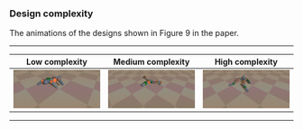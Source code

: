 ### Design complexity

The animations of the designs shown in Figure 9 in the paper. 



--------------------------------------------------------
| Low complexity | Medium complexity | High complexity |
|-------|-------|-------|
| ![Low complexity](low_complexity_crp.gif) | ![Medium complexity](medium_complexity_crp.gif) |  ![High complexity](high_complexity_crp.gif) |
--------------------------------------------------------

